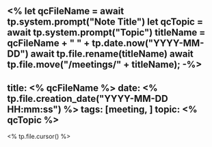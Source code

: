 <%
let qcFileName = await tp.system.prompt("Note Title")
let qcTopic = await tp.system.prompt("Topic")
titleName = qcFileName + " " + tp.date.now("YYYY-MM-DD")
await tp.file.rename(titleName)
await tp.file.move("/meetings/" + titleName);
-%>
---
title: <% qcFileName %>
date: <% tp.file.creation_date("YYYY-MM-DD HH:mm:ss") %>
tags: [meeting, ]
topic: <% qcTopic %>
---

<% tp.file.cursor() %>
